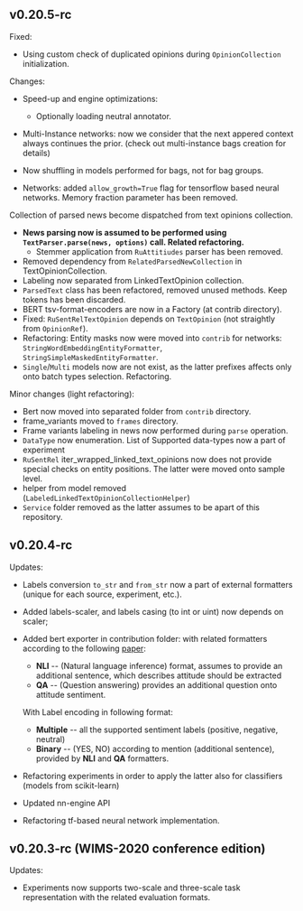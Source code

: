 ## v0.20.5-rc

Fixed:
* Using custom check of duplicated opinions during `OpinionCollection` initialization.

Changes:
* Speed-up and engine optimizations:
    * Optionally loading neutral annotator.
* Multi-Instance networks: now we consider that the next appered context always continues the prior.
(check out multi-instance bags creation for details)
* Now shuffling in models performed for bags, not for bag groups.

* Networks: added `allow_growth=True` flag for tensorflow based neural networks.
Memory fraction parameter has been removed.

Collection of parsed news become dispatched from text opinions collection.
* **News parsing now is assumed to be performed using `TextParser.parse(news, options)` call. Related refactoring.**
    * Stemmer application from `RuAttitiudes` parser has been removed.
* Removed dependency from `RelatedParsedNewCollection` in TextOpinionCollection.
* Labeling now separated from LinkedTextOpinion collection.
* `ParsedText` class has been refactored, removed unused methods. Keep tokens has been discarded.
* BERT tsv-format-encoders are now in a Factory (at contrib directory).
* Fixed: `RuSentRelTextOpinion` depends on `TextOpinion` (not straightly from `OpinionRef`).
* Refactoring: Entity masks now were moved into `contrib` for networks: `StringWordEmbeddingEntityFormatter`,
`StringSimpleMaskedEntityFormatter`.
* `Single`/`Multi` models now are not exist, as the latter prefixes affects only onto batch types selection. Refactoring.

Minor changes (light refactoring):

* Bert now moved into separated folder from `contrib` directory.
* frame_variants moved to `frames` directory.
* Frame variants labeling in news now performed during `parse` operation.
* `DataType` now enumeration. List of Supported data-types now a part of experiment
* `RuSentRel` iter_wrapped_linked_text_opinions now does not provide special checks on entity positions.
The latter were moved onto sample level.
* helper from model removed (`LabeledLinkedTextOpinionCollectionHelper`)
* `Service` folder removed as the latter assumes to be apart of this repository.

## v0.20.4-rc
Updates:
* Labels conversion `to_str` and `from_str` now a part of external formatters (unique for each source, experiment, etc.).
* Added labels-scaler, and labels casing (to int or uint) now depends on scaler;
* Added bert exporter in contribution folder: with related formatters according to the following
[paper](https://www.aclweb.org/anthology/N19-1035.pdf):
    * **NLI** -- (Natural language inference) format, assumes to provide an additional sentence, which describes
    attitude should be extracted
    * **QA** -- (Question answering) provides an additional question onto attitude sentiment.

   With Label encoding in following format:
   * **Multiple** -- all the supported sentiment labels (positive, negative, neutral)
   * **Binary** -- (YES, NO) according to mention (additional sentence), provided by **NLI** and **QA** formatters.

* Refactoring experiments in order to apply the latter also for classifiers (models from scikit-learn)
* Updated nn-engine API
* Refactoring tf-based neural network implementation.

## v0.20.3-rc (WIMS-2020 conference edition)

Updates:

* Experiments now supports two-scale and three-scale task representation with the related evaluation formats.

